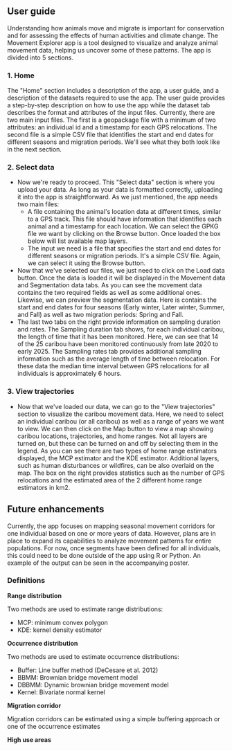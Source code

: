 ## User guide

Understanding how animals move and migrate is important for conservation and for assessing the effects of human activities and climate change. The Movement Explorer app is a tool designed to visualize and analyze animal movement data, helping us uncover some of these patterns. The app is divided into 5 sections.

### 1. Home

The "Home" section includes a description of the app, a user guide, and a description of the datasets required to use the app. The user guide provides a step-by-step description on how to use the app while the dataset tab describes the format and attributes of the input files. Currently, there are two main input files. The first is a geopackage file with a minimum of two attributes: an individual id and a timestamp for each GPS relocations. The second file is a simple CSV file that identifies the start and end dates for different seasons and migration periods. We'll see what they both look like in the next section.

### 2. Select data

- Now we're ready to proceed. This "Select data" section is where you upload your data. As long as your data is formatted correctly, uploading it into the app is straightforward. As we just mentioned, the app needs two main files:
  - A file containing the animal's location data at different times, similar to a GPS track. This file should have information that identifies each animal and a timestamp for each location. We can select the GPKG file we want by clicking on the Browse button. Once loaded the box below will list available map layers.
  - The input we need is a file that specifies the start and end dates for different seasons or migration periods. It's a simple CSV file. Again, we can select it using the Browse button.
- Now that we've selected our files, we just need to click on the Load data button. Once the data is loaded it will be displayed in the Movement data and Segmentation data tabs. As you can see the movement data contains the two required fields as well as some additional ones. Likewise, we can preview the segmentation data. Here is contains the start and end dates for four seasons (Early winter, Later winter, Summer, and Fall) as well as two migration periods: Spring and Fall.
- The last two tabs on the right provide information on sampling duration and rates. The Sampling duration tab shows, for each individual caribou, the length of time that it has been monitored. Here, we can see that 14 of the 25 caribou have been monitored continuously from late 2020 to early 2025. The Sampling rates tab provides additional sampling information such as the average length of time between relocation. For these data the median time interval between GPS relocations for all individuals is approximately 6 hours.

### 3. View trajectories

- Now that we've loaded our data, we can go to the "View trajectories" section to visualize the caribou movement data. Here, we need to select an individual caribou (or all caribou) as well as a range of years we want to view. We can then click on the Map button to view a map showing caribou locations, trajectories, and home ranges. Not all layers are turned on, but these can be turned on and off by selecting them in the legend. As you can see there are two types of home range estimators displayed, the MCP estimator and the KDE estimator. Additional layers, such as human disturbances or wildfires, can be also overlaid on the map. The box on the right provides statistics such as the number of GPS relocations and the estimated area of the 2 different home range estimators in km2.

## Future enhancements

Currently, the app focuses on mapping seasonal movement corridors for one individual based on one or more years of data. However, plans are in place to expand its capabilities to analyze movement patterns for entire populations. For now, once segments have been defined for all individuals, this could need to be done outside of the app using R or Python. An example of the output can be seen in the accompanying poster.

### Definitions

**Range distribution**

Two methods are used to estimate range distributions:

- MCP: minimum convex polygon
- KDE: kernel density estimator

**Occurrence distribution**

Two methods are used to estimate occurrence distributions:

- Buffer: Line buffer method (DeCesare et al. 2012)
- BBMM: Brownian bridge movement model
- DBBMM: Dynamic brownian bridge movement model
- Kernel: Bivariate normal kernel

**Migration corridor**

Migration corridors can be estimated using a simple buffering approach or one of the occurrence estimates

**High use areas**

